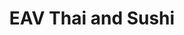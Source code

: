 ---
layout: place
title: "EAV Thai and Sushi"
permalink: /georgia/atlanta/eav-thai-and-sushi.html
stateAbbr: GA
stateName: Georgia
cityName: Atlanta
seo:
  name: "EAV Thai and Sushi"
  type: Restaurant
  links: http://www.eavthaisushi.com/
description: "Retro establishment with brick decor & splashy artwork whips up traditional Thai & sushi dishes. EAV Thai and Sushi serves delicious sushi in Atlanta, Georgia. Try fresh Japanese dishes for a great dining experience. Available for takeout, delivery, lunch, and dinner."
place_id: ChIJ0dFAn1sB9YgRep7HiJOdbA8
photos:
  - name: >-
      places/ChIJ0dFAn1sB9YgRep7HiJOdbA8/photos/AeeoHcKrs6y3KnOXjHy51HyCguUZHjxDV7YSG5OgMjGPupOMFM8wDQmokcpg_jCcIAiw6SkxtamNbvPEEJnuveLLW5qwKC4CsqbJvpeY3MWJclmoUFQDJ7rD5KZ249UWaWUJNChEucWXZQaVHziLUsTR-aBwjJtchoLsSpznLP2X0dGWCgD9zb6t3sV7AMZ-Vu8UI9VDU7pL77OkJXQtwL1ucC1ADVDY3AMkrLXKjyqtNF-VGx0sib6l2zuo2mPT0NWGwQ3BoZIV9ZHxGe9Nc5VlvLebPKcT3CeG347Fw3NrWpk5yVzdxQkW4SKbxEBJJsDTTctRxPtNzAraT73yiK4nDYhZjarjog2L4cuqkYSDxFTNPpdGLwzmZCauB1mEkAt6D23tvuECCuJBZ5tLIvEXRxiFaYl-vtp56NK_SUTr3xSNnEXi
    widthPx: 4032
    heightPx: 2268
    authorAttributions:
      - displayName: Ramon Lorenzo (Keyser Sose)
        uri: https://maps.google.com/maps/contrib/116593820071592729068
        photoUri: >-
          https://lh3.googleusercontent.com/a-/ALV-UjVVdgq2irAh32ZNirhyle2d-PqD5p-8UURIwsv7DpWJn8TQcQEx=s100-p-k-no-mo
    flagContentUri: >-
      https://www.google.com/local/imagery/report/?cb_client=maps_api_places.places_api&image_key=!1e10!2sCIHM0ogKEICAgIDWwdDU2AE&hl=en-US
    googleMapsUri: >-
      https://www.google.com/maps/place//data=!3m4!1e2!3m2!1sCIHM0ogKEICAgIDWwdDU2AE!2e10!4m2!3m1!1s0x88f5015b9f40d1d1:0xf6c9d9388c79e7a
  - name: >-
      places/ChIJ0dFAn1sB9YgRep7HiJOdbA8/photos/AeeoHcJfxvsJtrM21QS9SQTt79f7R14llCWamh_YMEUnHKjunuFhNRYvtcbJWq_hFC68uJnaWv5JiuDgE3Y6qKAhZN4cAx_PBoWPvCbg641sXbE_j5rIF44kT8NMlynHOSlMICNEwby92xeUgp-ir9Io6Fy1k1CuFxtwwcdd9vhLm7shEtE4yoSLmkL3oFZnxU-w0ko77zCEt7BhpWPQtCVCCpTgp-8UetGOncdWFzYvxZfwq90LuN-nZ9-xpyz7uVVjAHD9-kgrXZRPI7MNuV4-dJfyWsWPb0s2dAYLsvBdTGLJfXxR0l1gHK16S0IT4dZJp815LfQgdIXvW09-nPv8vTzkCrHWls-x39-t3xRuHLTrhmPynJmCt--cAFWzUckPDCMgzGCivvaI_m7xfTvgtgeUH3tYqQ7mAvTJq_WAYvCurA
    widthPx: 4032
    heightPx: 1960
    authorAttributions:
      - displayName: Tameka G.
        uri: https://maps.google.com/maps/contrib/102820262711126846165
        photoUri: >-
          https://lh3.googleusercontent.com/a-/ALV-UjV9s5MH2GFi5IIm4nyIStNP-H9OV1xAvivhFPBMxGBHoCJBEejN=s100-p-k-no-mo
    flagContentUri: >-
      https://www.google.com/local/imagery/report/?cb_client=maps_api_places.places_api&image_key=!1e10!2sCIHM0ogKEICAgICUyNfjFA&hl=en-US
    googleMapsUri: >-
      https://www.google.com/maps/place//data=!3m4!1e2!3m2!1sCIHM0ogKEICAgICUyNfjFA!2e10!4m2!3m1!1s0x88f5015b9f40d1d1:0xf6c9d9388c79e7a
  - name: >-
      places/ChIJ0dFAn1sB9YgRep7HiJOdbA8/photos/AeeoHcLuJmSDJzckI15f8OmGC0YBjxS437tVvO_XRVY1VXO6ErfccL2rdmcpJSSafwJpkvULFjt_LDv5BxdYWZa4kOLt5hXm02iG02Dv5vobOKtaxdske3yejCbuhATl5x78zJtVSfQnwpHX4bxA4xlU7fchDNybL48-dbmunl-Rs54ddILx5yCLbJ2T5yoLO-sWFGksXMqEfJjWo-9N7rIpsOb5Gd_jAFz5sWGmmWGS2EB2dcLxqBTsUIOoD9GGJXy3kz-ZjaQdo4WGtvvD3WKFt9iOHrzmJ7YK7_tKzOwdiLJRhA
    widthPx: 1200
    heightPx: 802
    authorAttributions:
      - displayName: EAV Thai and Sushi
        uri: https://maps.google.com/maps/contrib/103499950861533448793
        photoUri: >-
          https://lh3.googleusercontent.com/a-/ALV-UjXPIlQmRSXbC4JDRlriLkd3vSsbCH_AJq-Pr_9o-LedmjQia5wV=s100-p-k-no-mo
    flagContentUri: >-
      https://www.google.com/local/imagery/report/?cb_client=maps_api_places.places_api&image_key=!1e10!2sAF1QipPaqkH5NFqSMOuAWcpQM5YzDkPZSq2oB-Miqh8U&hl=en-US
    googleMapsUri: >-
      https://www.google.com/maps/place//data=!3m4!1e2!3m2!1sAF1QipPaqkH5NFqSMOuAWcpQM5YzDkPZSq2oB-Miqh8U!2e10!4m2!3m1!1s0x88f5015b9f40d1d1:0xf6c9d9388c79e7a
  - name: >-
      places/ChIJ0dFAn1sB9YgRep7HiJOdbA8/photos/AeeoHcKGEjMkC-rtUviUTKLiKN3koNdVdwFAng5-CwTi4F4B71hfOtWdKYVAYoK846Gd_tm6Bj9LWMFIftFJDhZ2xcQdogCApNPOaRm0H3WERWpCNLmOMAflusoVvBwTILVmrW9OdEec0rX4szbbw6Ka1RDoGj_QyWNhxLkxh1cVkb6ddIExmsWUzu-NT21geNiswfMbnHbwv9g1qXUp93P_vv4Zh2zAihj8Is5ulqG9ZZ4xuSQD74NT3wbMx_zzD7Ncc7bUXafKq9dkMtdoWEKbTuzaB5elGs00Wxxk0Et0EGpA6tviFIlY10f8bjmCcM_G3dXOfF0VcXLmbUOoNs-3t2pqQ7zNQLkuuLpDFfPIy3r7XgUEYDN6TCdgvkXOOJTMUXBa39dE-TqYs2L9ya4bMqK92gmdfKf__71Jgfjbs_YvHlY
    widthPx: 3024
    heightPx: 4032
    authorAttributions:
      - displayName: Sophia Arnold
        uri: https://maps.google.com/maps/contrib/111027042140198160920
        photoUri: >-
          https://lh3.googleusercontent.com/a-/ALV-UjXHkW17ysNxlJHK4Y52JIQ9z7gympbjkjq4E0u0YgexICVMc60E=s100-p-k-no-mo
    flagContentUri: >-
      https://www.google.com/local/imagery/report/?cb_client=maps_api_places.places_api&image_key=!1e10!2sCIHM0ogKEICAgMDgw67l0gE&hl=en-US
    googleMapsUri: >-
      https://www.google.com/maps/place//data=!3m4!1e2!3m2!1sCIHM0ogKEICAgMDgw67l0gE!2e10!4m2!3m1!1s0x88f5015b9f40d1d1:0xf6c9d9388c79e7a
  - name: >-
      places/ChIJ0dFAn1sB9YgRep7HiJOdbA8/photos/AeeoHcLFRKMqbBp_MHV5TH3IfS0p8NN8FTKotjTSKU8fVTDLlJkY419vx8z_vp7DofT0ktFmg4Da11W5x-JxeIXreT6Pdtz5QMVvgjGCKEPMcZfNzXw5RgegPki_UnX6Kk3l2h70ePlofOiFANNu3N-7CnR9QP0HyXyiOREKXWx1S5v6RXYMeelJFpualeeDm-KAA1tJwENbeatAP63ugOwFXNhOCPEnuhc0C41OhfACHmypRe7Miko5HNg_qglV8pijfH57dptP8ADy4gFNHmY7qlfaPG8tN1jMvtqS4WPPgJWIsGM1SfDdpqXNjUP_ljoU-A1Lt2B1HAiL8lXqqGfmFbF06VcCfmwYCZUjRggJAup7BIz5c4JR5qTQIXmd6qrhKth6xn5bAwcx75s0fRU-Io8ITb8p91GAkKc97syYqtw
    widthPx: 3600
    heightPx: 4800
    authorAttributions:
      - displayName: DiamondKesawn Cooper
        uri: https://maps.google.com/maps/contrib/114398083247586797739
        photoUri: >-
          https://lh3.googleusercontent.com/a-/ALV-UjULtKK2XhW0cfrkh_ecFuwksuC-wKgvfdeQZa8llWojqdXs7361=s100-p-k-no-mo
    flagContentUri: >-
      https://www.google.com/local/imagery/report/?cb_client=maps_api_places.places_api&image_key=!1e10!2sCIHM0ogKEICAgID3-onfSQ&hl=en-US
    googleMapsUri: >-
      https://www.google.com/maps/place//data=!3m4!1e2!3m2!1sCIHM0ogKEICAgID3-onfSQ!2e10!4m2!3m1!1s0x88f5015b9f40d1d1:0xf6c9d9388c79e7a
  - name: >-
      places/ChIJ0dFAn1sB9YgRep7HiJOdbA8/photos/AeeoHcLvuhsefKTvdVo5_WSpEZRz1Fp6021mNl2xU3qVFJQGFXKQ3zzfMrzJggcxM-M7ehgMvGPcA9MABmoXZ6XuEfYTalitWVOBazTQGVTNXHrhk5xdycW617wwEwEX1UlAmk-BhqAWo06qwAy31QjBDUt-C77LAgvr047-90SIDBVz9k-NLTc4lbQmqR_gsvmRsPIjJpmBIEpuIoIlrYMchMx9vsbLWhFgLZlPTRauF1yGxdvKtWrZRpobE02iB8txxlGFBqLQlEobcJM32yPwdzmIQW77iZCKoebcd1mjntAaRNuNmjZGAoCLXfPhzpBjxbHz8jldE6dIDeb00PTbIrSJHMN0glldl8ghP1lS050I4knaQRLTarct7OdLL2sjs1W05IEa_Lhmuk89iG2yUTExsvv7gBNd8cQE_BOaumMvmugF
    widthPx: 3000
    heightPx: 4000
    authorAttributions:
      - displayName: Bmore Bunch
        uri: https://maps.google.com/maps/contrib/113893878159148591163
        photoUri: >-
          https://lh3.googleusercontent.com/a-/ALV-UjXrzy230pE0AHPorhaaY7q1uToolPJpk4PLDEAQIdVWopgNWsYy=s100-p-k-no-mo
    flagContentUri: >-
      https://www.google.com/local/imagery/report/?cb_client=maps_api_places.places_api&image_key=!1e10!2sCIHM0ogKEICAgIDT_cLlygE&hl=en-US
    googleMapsUri: >-
      https://www.google.com/maps/place//data=!3m4!1e2!3m2!1sCIHM0ogKEICAgIDT_cLlygE!2e10!4m2!3m1!1s0x88f5015b9f40d1d1:0xf6c9d9388c79e7a
  - name: >-
      places/ChIJ0dFAn1sB9YgRep7HiJOdbA8/photos/AeeoHcLr7CHF7bJsTwDRn7gPtAUNk8f50HTmAxMVM018pMUY6kexSwvR0b6MdS07HuPdVNHGZ4C9nejrsoQeo06rQNz3qjnNH7lcDf2MblsD_ycVeK6hftqMcDJsFaOgES3iQWb50M31WNEnJJ5n6VFpSp-LGT8RoCRQjh33YAmXxk05Xe4DjkBEtDf1fV8wv1D_QCtkePYBINCrWQJg7iPJ5AT6E9WQb4AJC-0CS4GVv5q52bPsz2DvRH_9BS5TttLgoddn2usCAuqYcFK-1qJvxdFHOLX0535_erahJ8QfgpbfRTtlexZRh6BE-W4Q0FZuuBvfE-OtM9b5K1LC0kN53WDm-PiCves2kePPOfVmAwGB_id7TwiggUZM2WmxGpjKwt2XBRLzLOaHRcrkXYYwpoIdA3MS6Vjih4x7EKFoMEV21Hzl
    widthPx: 4032
    heightPx: 3024
    authorAttributions:
      - displayName: Emily & David Cutler
        uri: https://maps.google.com/maps/contrib/100137613797850175949
        photoUri: >-
          https://lh3.googleusercontent.com/a/ACg8ocJx6WJd0iLy5xkhxlCC1PmJ7eVnFoEgNCnDilomp-X8AaDnzQ=s100-p-k-no-mo
    flagContentUri: >-
      https://www.google.com/local/imagery/report/?cb_client=maps_api_places.places_api&image_key=!1e10!2sCIHM0ogKEICAgICE2Jf-5QE&hl=en-US
    googleMapsUri: >-
      https://www.google.com/maps/place//data=!3m4!1e2!3m2!1sCIHM0ogKEICAgICE2Jf-5QE!2e10!4m2!3m1!1s0x88f5015b9f40d1d1:0xf6c9d9388c79e7a
  - name: >-
      places/ChIJ0dFAn1sB9YgRep7HiJOdbA8/photos/AeeoHcIhJJrSjy9T1q70j_uxEiwpBs95dHg9fLlH1nSFQJ3311AhgZyncChUtePnstJcEoUlhL2wn6BkoUjwS0A-ria_crMyM7hCT7bnmW_J4iT4ygZ0BwHTvX5sUM24wdXOvwIsy6NV4dwe_KT5iTUWWqjgM9o47FAfZhjrbnQBzdrqE0gHRDkT3_XuXDEmfGPNjMZNbuHwAqb-SwI2ZyYOYvmSF-Fcs9aPEFs6kj6zoGpgAxogIMHUFJCWxtq9XqhsXvaW0Ffmv7LxwYfbgZpysaUQ4mpQEtG9CgUMB_-kl5IKli3wHElwJDLR2TwfRGjzOJr4WDuAC8b_DVOVVxtInHg4V51PUldcY_r6QxWpSOrgiTjktBDSKkfhWhSvPlW_sk9f2LBcOSlAGmlJXV29dQPHigkQzwyxAjbsnPyUQKLIygMG
    widthPx: 3024
    heightPx: 4032
    authorAttributions:
      - displayName: Kae in da Ayye!
        uri: https://maps.google.com/maps/contrib/116544065874098827455
        photoUri: >-
          https://lh3.googleusercontent.com/a-/ALV-UjW4WwoTS02eMVD0e14g3PyupuB5jvyZherW1Wpl2w8XHWB7rcMbwg=s100-p-k-no-mo
    flagContentUri: >-
      https://www.google.com/local/imagery/report/?cb_client=maps_api_places.places_api&image_key=!1e10!2sCIHM0ogKEICAgICLy8zSpAE&hl=en-US
    googleMapsUri: >-
      https://www.google.com/maps/place//data=!3m4!1e2!3m2!1sCIHM0ogKEICAgICLy8zSpAE!2e10!4m2!3m1!1s0x88f5015b9f40d1d1:0xf6c9d9388c79e7a
  - name: >-
      places/ChIJ0dFAn1sB9YgRep7HiJOdbA8/photos/AeeoHcJ22rsoGWhfplawgq_oaY1yb8RoCVeG2TcRb1Y7PXWBztE_uqz4zcfRkH2NlzVXp8UPb9ntmmc2QNDfxsZrjSik3i1bcKh-NlJwlLR1Ks6TBJj7K2Gxe0tiFBA_yheXF9uSMIvKRsYcimZK6AraDC5SZUtMXlz4OK0OEmI14jLhfbuLm7wzxm-0qKcJ1AFSDhx2MQJ_g5kZ2OGXlG3O398KTJTvYN1itpMIjO7pfBEq3fztcnEWQw9NSvas82ki6SOR7Mi0O-anzYoah5T-piPk6vpky_fT51tlXj44uTFO_ywMHBCK-n9RTVrRhXyOEofF9stFs8zsNAHPy7-Ux02sKf7ZyIIVKqxBAWF6Diueqx7zxCNb5vCWCAv-jkMLX54aK2Wgr1_ZpYiXAszHorFphgQPyFRQPFIaBfkDzkMFOQ
    widthPx: 4032
    heightPx: 3024
    authorAttributions:
      - displayName: Sophia Arnold
        uri: https://maps.google.com/maps/contrib/111027042140198160920
        photoUri: >-
          https://lh3.googleusercontent.com/a-/ALV-UjXHkW17ysNxlJHK4Y52JIQ9z7gympbjkjq4E0u0YgexICVMc60E=s100-p-k-no-mo
    flagContentUri: >-
      https://www.google.com/local/imagery/report/?cb_client=maps_api_places.places_api&image_key=!1e10!2sCIHM0ogKEICAgMDgw67lMg&hl=en-US
    googleMapsUri: >-
      https://www.google.com/maps/place//data=!3m4!1e2!3m2!1sCIHM0ogKEICAgMDgw67lMg!2e10!4m2!3m1!1s0x88f5015b9f40d1d1:0xf6c9d9388c79e7a
  - name: >-
      places/ChIJ0dFAn1sB9YgRep7HiJOdbA8/photos/AeeoHcLO9W3WipqbxveQw-jSiB-ZrZE-YCHHH4oDJPcqGv_cBc7k6jaZXresOkerxb-z7URjA_h_RhzlaZGqVQ4-5IIMcZu1UYkuR274Mw7s4az8SX1u262IUKs9m3OdVf0TmN9DWZ9uG7OmwATEG2yzTvy-fw8V3gcMwri6qwIxTO_lsxMnmXMHcKSG4Q4ukQEz4nJBS8U-P4xaeLx2TNR9NbDHtPcoC7dTt--YMC_qtKQeH5Uvxb96j36ex13xdr75wQPtnzULc3E6zGj1knrqfAiyD2hgD4ud8WTqGZeq6Npva0kQC1iQc4TkpUDsq9sF3P-LkDGTel9Vac6TjopNotOYqngNhi6c1bvjyUQBXMWavwMZqzWBvaUbcJPQ8HgQcaXen8hKcfA18iYCeNIjRC6FGKy8zxYYWyhvg7LieBcmQw
    widthPx: 3472
    heightPx: 4624
    authorAttributions:
      - displayName: Grey Colson
        uri: https://maps.google.com/maps/contrib/103827402965985391380
        photoUri: >-
          https://lh3.googleusercontent.com/a-/ALV-UjWjXzJ7XfZ3G-mmqyv8coGQNVwy8iLyxVtCx7fhtmbe2otyXwZf=s100-p-k-no-mo
    flagContentUri: >-
      https://www.google.com/local/imagery/report/?cb_client=maps_api_places.places_api&image_key=!1e10!2sCIHM0ogKEICAgIDnrvOGHg&hl=en-US
    googleMapsUri: >-
      https://www.google.com/maps/place//data=!3m4!1e2!3m2!1sCIHM0ogKEICAgIDnrvOGHg!2e10!4m2!3m1!1s0x88f5015b9f40d1d1:0xf6c9d9388c79e7a
address: 467 Flat Shoals Ave SE, Atlanta, GA 30316, USA
street: 467 Flat Shoals Ave SE
city: Atlanta
state: GA
zip: '30316'
country: USA
neighborhood: East Atlanta
latitude: '33.741116'
longitude: '-84.346921'
accessibility_options:
  wheelchairAccessibleParking: true
  wheelchairAccessibleEntrance: true
  wheelchairAccessibleRestroom: true
  wheelchairAccessibleSeating: true
business_status: OPERATIONAL
name: EAV Thai and Sushi
google_maps_links:
  directionsUri: >-
    https://www.google.com/maps/dir//''/data=!4m7!4m6!1m1!4e2!1m2!1m1!1s0x88f5015b9f40d1d1:0xf6c9d9388c79e7a!3e0
  placeUri: https://maps.google.com/?cid=1111436465034206842
  writeAReviewUri: >-
    https://www.google.com/maps/place//data=!4m3!3m2!1s0x88f5015b9f40d1d1:0xf6c9d9388c79e7a!12e1
  reviewsUri: >-
    https://www.google.com/maps/place//data=!4m4!3m3!1s0x88f5015b9f40d1d1:0xf6c9d9388c79e7a!9m1!1b1
  photosUri: >-
    https://www.google.com/maps/place//data=!4m3!3m2!1s0x88f5015b9f40d1d1:0xf6c9d9388c79e7a!10e5
primary_type: Asian Restaurant
opening_hours:
  regular: null
  current: null
secondary_opening_hours:
  regular:
    weekdayDescriptions: null
    type: null
  current:
    weekdayDescriptions: null
    type: null
phone: (404) 522-5992
price_level: PRICE_LEVEL_MODERATE
price_range: $20 &ndash; $30
rating: '4.3'
rating_count: 0
website: http://www.eavthaisushi.com/
reviews:
  - name: >-
      places/ChIJ0dFAn1sB9YgRep7HiJOdbA8/reviews/ChZDSUhNMG9nS0VJQ0FnTURndzY3bEVnEAE
    relativePublishTimeDescription: a month ago
    rating: 5
    text:
      text: >-
        I can truly appreciate why this place garners such glowing reviews. I
        savored an array of delightful drinks, and after just one colossal
        20-ounce frozen margarita, I felt as if I had enjoyed the effects of
        five! It was an incredible value for such a tasty treat. Every dish was
        remarkable, from the perfectly crispy shrimp egg rolls to the
        tantalizing sushi rolls, and the Bangkok fried rice was an absolute
        standout. I wholeheartedly recommend this gem of a restaurant.


        The ambience was warm and inviting, with soft lighting and a vibrant
        atmosphere that made the experience even more enjoyable. The staff was
        attentive and friendly, creating a welcoming environment that set the
        tone for a fabulous evening. Whether you're looking for a romantic date
        night, a lively ladies' night out, or even a solo adventure at the bar,
        this place fits the bill perfectly. It has such a cool vibe that I can’t
        wait to return next week for more unforgettable moments!
      languageCode: en
    originalText:
      text: >-
        I can truly appreciate why this place garners such glowing reviews. I
        savored an array of delightful drinks, and after just one colossal
        20-ounce frozen margarita, I felt as if I had enjoyed the effects of
        five! It was an incredible value for such a tasty treat. Every dish was
        remarkable, from the perfectly crispy shrimp egg rolls to the
        tantalizing sushi rolls, and the Bangkok fried rice was an absolute
        standout. I wholeheartedly recommend this gem of a restaurant.


        The ambience was warm and inviting, with soft lighting and a vibrant
        atmosphere that made the experience even more enjoyable. The staff was
        attentive and friendly, creating a welcoming environment that set the
        tone for a fabulous evening. Whether you're looking for a romantic date
        night, a lively ladies' night out, or even a solo adventure at the bar,
        this place fits the bill perfectly. It has such a cool vibe that I can’t
        wait to return next week for more unforgettable moments!
      languageCode: en
    authorAttribution:
      displayName: Sophia Arnold
      uri: https://www.google.com/maps/contrib/111027042140198160920/reviews
      photoUri: >-
        https://lh3.googleusercontent.com/a-/ALV-UjXHkW17ysNxlJHK4Y52JIQ9z7gympbjkjq4E0u0YgexICVMc60E=s128-c0x00000000-cc-rp-mo-ba5
    publishTime: '2025-02-27T01:14:18.331123Z'
    flagContentUri: >-
      https://www.google.com/local/review/rap/report?postId=ChZDSUhNMG9nS0VJQ0FnTURndzY3bEVnEAE&d=17924085&t=1
    googleMapsUri: >-
      https://www.google.com/maps/reviews/data=!4m6!14m5!1m4!2m3!1sChZDSUhNMG9nS0VJQ0FnTURndzY3bEVnEAE!2m1!1s0x88f5015b9f40d1d1:0xf6c9d9388c79e7a
  - name: >-
      places/ChIJ0dFAn1sB9YgRep7HiJOdbA8/reviews/ChZDSUhNMG9nS0VJQ0FnSUQzLW9uZlVREAE
    relativePublishTimeDescription: 5 months ago
    rating: 5
    text:
      text: >-
        Let’s talk about EAV That & Sushi real quick. I’ve never really been a
        Thai food eater. I’ll eat it if that’s what the majority wants but I’ve
        never been the one to have to have it. Baby listen, EAV That & Sushi has
        me in a choke hold as the food is AMAZNG!!!!


        We were in the area as Shaunie said it is one of her favorite places to
        go, as such, we went. Walking in, the ambiance is really low key and has
        a great feel to it. It’s perfect for friends, dates, or even alone.
        After we walked in we were able to be seated immediately. Continuing to
        take in the ambiance, the feel was so chill. There was a game on each
        television and the music was playing in the background. Yep, I’m here
        for all of this.


        Upon taking our seats, I ordered a sweet tea and began to scroll the
        menu.


        Taking a moment to take in the menu as there are an abundance of
        options, I decided on the Spring Rolls as an Appetizer and Pad Thai as
        my Main Course. Clearly I played it safe. 😂😂😂


        From seating us to taking out drink and food orders, our waiter was
        super nice. He was professional, very educated on the menu offerings and
        kept a smile the entire time. Not to mention, we weren’t his only table
        yet he was on top of his game and provided top tier service.


        Once my food came I was immediately drawn into the aroma. The Thai
        Spices mixed with the Sweet smells of the sauce made me extra happy
        inside. LoL.


        The Spring Rolls were good. They were crunchy loo

        Upon first bite I almost melted. Whew! I have NEVER in all my years had
        a Pad Thai this amazing. I’m talking about perfectly cooked noodles.
        Optimum noodle to meat to sauce ratio. And best of all, the peanuts were
        coated in the sauce and not only acted as the extra layer of texture,
        but their flavor profile was enhanced which allowed the dish to have a
        multi-flavor blend of sweet, salty, and nutty. Omggggggg. I want
        moreeeeeeeeee.


        The dish arrived hot and was very fresh. This wasn’t no quick boil or
        reheated dish, no. This was freshly made when I ordered it and whoever
        the chef was is amazing at their job.


        Dear Chef, your ability to cook Pad Thai is beyond normal. Your
        supernatural flavor elevated dish was exciting, mouth pleasing, and has
        made me eager to return to EAV That & Sushi.


        If you’re in the area and ready to eat, you can not go wrong with EAV
        That & Sushi.
      languageCode: en
    originalText:
      text: >-
        Let’s talk about EAV That & Sushi real quick. I’ve never really been a
        Thai food eater. I’ll eat it if that’s what the majority wants but I’ve
        never been the one to have to have it. Baby listen, EAV That & Sushi has
        me in a choke hold as the food is AMAZNG!!!!


        We were in the area as Shaunie said it is one of her favorite places to
        go, as such, we went. Walking in, the ambiance is really low key and has
        a great feel to it. It’s perfect for friends, dates, or even alone.
        After we walked in we were able to be seated immediately. Continuing to
        take in the ambiance, the feel was so chill. There was a game on each
        television and the music was playing in the background. Yep, I’m here
        for all of this.


        Upon taking our seats, I ordered a sweet tea and began to scroll the
        menu.


        Taking a moment to take in the menu as there are an abundance of
        options, I decided on the Spring Rolls as an Appetizer and Pad Thai as
        my Main Course. Clearly I played it safe. 😂😂😂


        From seating us to taking out drink and food orders, our waiter was
        super nice. He was professional, very educated on the menu offerings and
        kept a smile the entire time. Not to mention, we weren’t his only table
        yet he was on top of his game and provided top tier service.


        Once my food came I was immediately drawn into the aroma. The Thai
        Spices mixed with the Sweet smells of the sauce made me extra happy
        inside. LoL.


        The Spring Rolls were good. They were crunchy loo

        Upon first bite I almost melted. Whew! I have NEVER in all my years had
        a Pad Thai this amazing. I’m talking about perfectly cooked noodles.
        Optimum noodle to meat to sauce ratio. And best of all, the peanuts were
        coated in the sauce and not only acted as the extra layer of texture,
        but their flavor profile was enhanced which allowed the dish to have a
        multi-flavor blend of sweet, salty, and nutty. Omggggggg. I want
        moreeeeeeeeee.


        The dish arrived hot and was very fresh. This wasn’t no quick boil or
        reheated dish, no. This was freshly made when I ordered it and whoever
        the chef was is amazing at their job.


        Dear Chef, your ability to cook Pad Thai is beyond normal. Your
        supernatural flavor elevated dish was exciting, mouth pleasing, and has
        made me eager to return to EAV That & Sushi.


        If you’re in the area and ready to eat, you can not go wrong with EAV
        That & Sushi.
      languageCode: en
    authorAttribution:
      displayName: DiamondKesawn Cooper
      uri: https://www.google.com/maps/contrib/114398083247586797739/reviews
      photoUri: >-
        https://lh3.googleusercontent.com/a-/ALV-UjULtKK2XhW0cfrkh_ecFuwksuC-wKgvfdeQZa8llWojqdXs7361=s128-c0x00000000-cc-rp-mo-ba5
    publishTime: '2024-11-14T12:57:28.883157Z'
    flagContentUri: >-
      https://www.google.com/local/review/rap/report?postId=ChZDSUhNMG9nS0VJQ0FnSUQzLW9uZlVREAE&d=17924085&t=1
    googleMapsUri: >-
      https://www.google.com/maps/reviews/data=!4m6!14m5!1m4!2m3!1sChZDSUhNMG9nS0VJQ0FnSUQzLW9uZlVREAE!2m1!1s0x88f5015b9f40d1d1:0xf6c9d9388c79e7a
  - name: >-
      places/ChIJ0dFAn1sB9YgRep7HiJOdbA8/reviews/ChZDSUhNMG9nS0VJQ0FnTUNJalBfc0NBEAE
    relativePublishTimeDescription: 2 weeks ago
    rating: 5
    text:
      text: >-
        It's been over two years since I've been to EAV T&S -- Has always been
        one of my favorite spots to treat myself, family and friends as the
        atmosphere is always welcoming and it's intimate. Went in today and as
        always, the food and service did not disappoint. Continues to be
        consistent and delicious. Our (my daughter and I) server was Dennis and
        he was incredibly attentive.


        I remain a fan...And now that we are less than 15 mins. away, will be
        coming in more often and will continue to tell any and all about this
        East Atlanta gem...
      languageCode: en
    originalText:
      text: >-
        It's been over two years since I've been to EAV T&S -- Has always been
        one of my favorite spots to treat myself, family and friends as the
        atmosphere is always welcoming and it's intimate. Went in today and as
        always, the food and service did not disappoint. Continues to be
        consistent and delicious. Our (my daughter and I) server was Dennis and
        he was incredibly attentive.


        I remain a fan...And now that we are less than 15 mins. away, will be
        coming in more often and will continue to tell any and all about this
        East Atlanta gem...
      languageCode: en
    authorAttribution:
      displayName: Tia Lewis
      uri: https://www.google.com/maps/contrib/117428317495685908870/reviews
      photoUri: >-
        https://lh3.googleusercontent.com/a/ACg8ocIHZlRhtWbAW4RF9_8ZQ3xnCmffB4Ia0IwJIclRiZ5qFJ_jZQ=s128-c0x00000000-cc-rp-mo
    publishTime: '2025-03-30T22:09:37.768558Z'
    flagContentUri: >-
      https://www.google.com/local/review/rap/report?postId=ChZDSUhNMG9nS0VJQ0FnTUNJalBfc0NBEAE&d=17924085&t=1
    googleMapsUri: >-
      https://www.google.com/maps/reviews/data=!4m6!14m5!1m4!2m3!1sChZDSUhNMG9nS0VJQ0FnTUNJalBfc0NBEAE!2m1!1s0x88f5015b9f40d1d1:0xf6c9d9388c79e7a
  - name: >-
      places/ChIJ0dFAn1sB9YgRep7HiJOdbA8/reviews/ChZDSUhNMG9nS0VJQ0FnSUNIb0p5UGF3EAE
    relativePublishTimeDescription: 7 months ago
    rating: 5
    text:
      text: >-
        The food and drinks are so good. All food is fresh, full of flavor and
        made to order. The bartenders make the best drinks. My favorite server
        is Love. She is so nice and professional. This is my new favorite Thai
        spot. The Thai basil fried rice with shrimp & add salmon is my favorite.
        Coconut soup delicious as well. 10/10 highly recommend
      languageCode: en
    originalText:
      text: >-
        The food and drinks are so good. All food is fresh, full of flavor and
        made to order. The bartenders make the best drinks. My favorite server
        is Love. She is so nice and professional. This is my new favorite Thai
        spot. The Thai basil fried rice with shrimp & add salmon is my favorite.
        Coconut soup delicious as well. 10/10 highly recommend
      languageCode: en
    authorAttribution:
      displayName: T B
      uri: https://www.google.com/maps/contrib/110978787705015586596/reviews
      photoUri: >-
        https://lh3.googleusercontent.com/a/ACg8ocLXxf6c3dD15Q8M6tcaWNLVtv9FBAtgqTw3pBRg7t1-fVKX8g=s128-c0x00000000-cc-rp-mo-ba3
    publishTime: '2024-08-30T19:51:30.137566Z'
    flagContentUri: >-
      https://www.google.com/local/review/rap/report?postId=ChZDSUhNMG9nS0VJQ0FnSUNIb0p5UGF3EAE&d=17924085&t=1
    googleMapsUri: >-
      https://www.google.com/maps/reviews/data=!4m6!14m5!1m4!2m3!1sChZDSUhNMG9nS0VJQ0FnSUNIb0p5UGF3EAE!2m1!1s0x88f5015b9f40d1d1:0xf6c9d9388c79e7a
  - name: >-
      places/ChIJ0dFAn1sB9YgRep7HiJOdbA8/reviews/ChdDSUhNMG9nS0VJQ0FnSURucnZPR3JnRRAB
    relativePublishTimeDescription: 6 months ago
    rating: 3
    text:
      text: >-
        I have eaten here twice, once Thai takeout and once ordering sushi in
        the restaurant. The Thai food was pretty expensive for the amount, but
        it was decent.

        The sushi experience was not pleasant. The interior was dark, a little
        small, and incredibly loud. It was difficult to hear our server and the
        other side of the table. We ordered the sushi and sashimi combo, and
        there were only three types of fish. Salmon, Tuna, and 1 white fish. It
        seemed like they were out of most sushi options. The Tuna was frozen,
        and the salmon on the roll was discolored (the brown in the photo is not
        soy sauce). Really disappointing evening.
      languageCode: en
    originalText:
      text: >-
        I have eaten here twice, once Thai takeout and once ordering sushi in
        the restaurant. The Thai food was pretty expensive for the amount, but
        it was decent.

        The sushi experience was not pleasant. The interior was dark, a little
        small, and incredibly loud. It was difficult to hear our server and the
        other side of the table. We ordered the sushi and sashimi combo, and
        there were only three types of fish. Salmon, Tuna, and 1 white fish. It
        seemed like they were out of most sushi options. The Tuna was frozen,
        and the salmon on the roll was discolored (the brown in the photo is not
        soy sauce). Really disappointing evening.
      languageCode: en
    authorAttribution:
      displayName: Grey Colson
      uri: https://www.google.com/maps/contrib/103827402965985391380/reviews
      photoUri: >-
        https://lh3.googleusercontent.com/a-/ALV-UjWjXzJ7XfZ3G-mmqyv8coGQNVwy8iLyxVtCx7fhtmbe2otyXwZf=s128-c0x00000000-cc-rp-mo-ba3
    publishTime: '2024-10-06T01:22:12.023419Z'
    flagContentUri: >-
      https://www.google.com/local/review/rap/report?postId=ChdDSUhNMG9nS0VJQ0FnSURucnZPR3JnRRAB&d=17924085&t=1
    googleMapsUri: >-
      https://www.google.com/maps/reviews/data=!4m6!14m5!1m4!2m3!1sChdDSUhNMG9nS0VJQ0FnSURucnZPR3JnRRAB!2m1!1s0x88f5015b9f40d1d1:0xf6c9d9388c79e7a
parking_options:
  freeParkingLot: true
  freeStreetParking: true
  valetParking: false
payment_options:
  acceptsCreditCards: true
  acceptsDebitCards: true
  acceptsCashOnly: false
  acceptsNfc: true
allow_dogs: null
curbside_pickup: null
delivery: true
dine_in: true
good_for_children: null
good_for_groups: true
good_for_sports: null
live_music: false
menu_for_children: false
outdoor_seating: false
reservable: true
restroom: true
serves_beer: true
serves_breakfast: false
serves_brunch: false
serves_cocktails: true
serves_coffee: true
serves_dinner: true
serves_dessert: true
serves_lunch: true
serves_vegetarian_food: true
serves_wine: true
takeout: true
update_category: essentials
summary: >-
  Retro establishment with brick decor & splashy artwork whips up traditional
  Thai & sushi dishes.

---